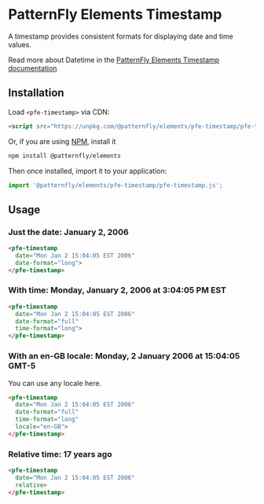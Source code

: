 # PatternFly Elements Timestamp
     
A timestamp provides consistent formats for displaying date and time values.

Read more about Datetime in the [PatternFly Elements Timestamp documentation](https://patternflyelements.org/components/timestamp)

##  Installation

Load `<pfe-timestamp>` via CDN:

```html
<script src="https://unpkg.com/@patternfly/elements/pfe-timestamp/pfe-timestamp.js?module"></script>
```

Or, if you are using [NPM](https://npm.im), install it

```bash
npm install @patternfly/elements
```

Then once installed, import it to your application:

```js
import '@patternfly/elements/pfe-timestamp/pfe-timestamp.js';
```

## Usage

### Just the date: January 2, 2006
```html
<pfe-timestamp
  date="Mon Jan 2 15:04:05 EST 2006"
  date-format="long">
</pfe-timestamp>
```

### With time: Monday, January 2, 2006 at 3:04:05 PM EST
```html
<pfe-timestamp
  date="Mon Jan 2 15:04:05 EST 2006"
  date-format="full"
  time-format="long">
</pfe-timestamp>
```

### With an en-GB locale: Monday, 2 January 2006 at 15:04:05 GMT-5
You can use any locale here.
```html
<pfe-timestamp
  date="Mon Jan 2 15:04:05 EST 2006"
  date-format="full"
  time-format="long"
  locale="en-GB">
</pfe-timestamp>
```

### Relative time: 17 years ago
```html
<pfe-timestamp
  date="Mon Jan 2 15:04:05 EST 2006"
  relative>
</pfe-timestamp>
```

